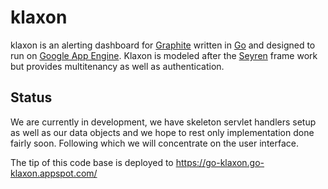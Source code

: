 klaxon
======
klaxon is an alerting dashboard for [Graphite](http://graphite.wikidot.com/) written in [Go](|http://golang.org) and designed to run on [Google App Engine](https://developers.google.com/appengine/). Klaxon is modeled after the [Seyren](https://github.com/scobal/seyren) frame work but provides multitenancy as well as authentication.

## Status
We are currently in development, we have skeleton servlet handlers setup as well as our data objects and we hope to rest only implementation done fairly soon. Following which we will concentrate on the user interface. 

The tip of this code base is deployed to https://go-klaxon.go-klaxon.appspot.com/ 

